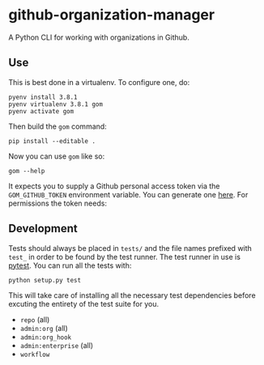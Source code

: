 # github-organization-manager

A Python CLI for working with organizations in Github.

## Use

This is best done in a virtualenv. To configure one, do:

    pyenv install 3.8.1
    pyenv virtualenv 3.8.1 gom
    pyenv activate gom

Then build the `gom` command:

    pip install --editable .

Now you can use `gom` like so:

    gom --help

It expects you to supply a Github personal access token via the `GOM_GITHUB_TOKEN` environment variable. You can generate one [here](https://github.com/settings/tokens). For permissions the token needs:

## Development

Tests should always be placed in `tests/` and the file names prefixed with `test_` in order to be found by the test runner. The test runner in use is [pytest](https://docs.pytest.org/). You can run all the tests with:

    python setup.py test

This will take care of installing all the necessary test dependencies before excuting the entirety of the test suite for you.

* `repo` (all)
* `admin:org` (all)
* `admin:org_hook`
* `admin:enterprise` (all)
* `workflow`
